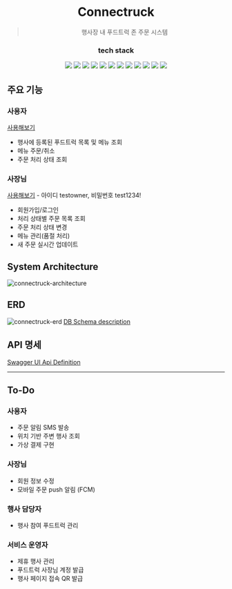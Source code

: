 <div align=center>

# Connectruck

> 행사장 내 푸드트럭 존 주문 시스템

### tech stack

<img src="https://img.shields.io/badge/Java-red?logo=openjdk">
<img src="https://img.shields.io/badge/Spring Boot-6DB33F?logo=springboot&logoColor=white">
<img src="https://img.shields.io/badge/MySQL-4479A1?logo=mysql&logoColor=white">
<img src="https://img.shields.io/badge/Redis-DC382D?logo=redis&logoColor=white">
<img src="https://img.shields.io/badge/Flyway-CC0200?logo=flyway&logoColor=white">
<img src="https://img.shields.io/badge/Swagger-85EA2D?logo=swagger&logoColor=black">
<img src="https://img.shields.io/badge/JavaScript-F7DF1E?logo=javascript&logoColor=black">
<img src="https://img.shields.io/badge/React-61DAFB?logo=react&logoColor=black">
<img src="https://img.shields.io/badge/Mui-007FFF?logo=mui&logoColor=white">
<img src="https://img.shields.io/badge/Amazone EC2-FF9900?logo=amazonec2&logoColor=white">
<img src="https://img.shields.io/badge/Nginx-009639?logo=nginx&logoColor=white">
<img src="https://img.shields.io/badge/Github Actions-2088FF?logo=githubactions&logoColor=white">

</div>

## 주요 기능

### 사용자

[사용해보기](https://dev.connectruck.site/events/1)

- 행사에 등록된 푸드트럭 목록 및 메뉴 조회
- 메뉴 주문/취소
- 주문 처리 상태 조회

### 사장님

[사용해보기](https://dev.connectruck.site/owner) - 아이디 testowner, 비밀번호 test1234!

- 회원가입/로그인
- 처리 상태별 주문 목록 조회
- 주문 처리 상태 변경
- 메뉴 관리(품절 처리)
- 새 주문 실시간 업데이트

## System Architecture

![connectruck-architecture](https://github.com/YJGwon/wanted-pre-onboarding-backend/assets/89305335/e9c01533-ee11-44ae-b74b-6be951efe348)

## ERD

![connectruck-erd](https://github.com/YJGwon/programmers-solved/assets/89305335/7a2dba7b-1c59-4dd1-9d11-b96c66b1508c)
[DB Schema description](https://forky-freeky-forky.notion.site/DB-Schema-31ab88d5bd534cdd8dcd14e866e99a76?pvs=4)

## API 명세

[Swagger UI Api Definition](https://dev.connectruck.site/swagger-ui/index.html)

---

## To-Do

### 사용자

- 주문 알림 SMS 발송
- 위치 기반 주변 행사 조회
- 가상 결제 구현

### 사장님

- 회원 정보 수정
- 모바일 주문 push 알림 (FCM)

### 행사 담당자

- 행사 참여 푸드트럭 관리

### 서비스 운영자

- 제휴 행사 관리
- 푸드트럭 사장님 계정 발급
- 행사 페이지 접속 QR 발급

